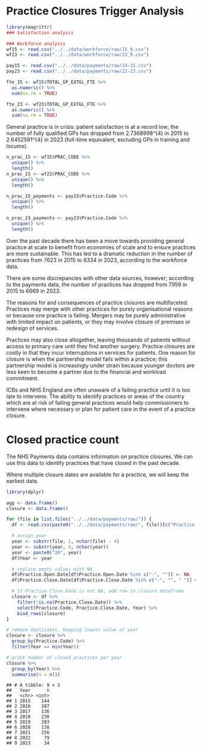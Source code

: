 # Practice Closures Trigger Analysis

``` r
library(magrittr)
### Satisfaction analysis

### Workforce analysis
wf15 <- read.csv("../../data/workforce/raw/15_9.csv")
wf23 <- read.csv("../../data/workforce/raw/23_9.csv")

pay15 <- read.csv("../../data/payments/raw/14-15.csv")
pay23 <- read.csv("../../data/payments/raw/22-23.csv")

fte_15 <- wf15$TOTAL_GP_EXTGL_FTE %>%
  as.numeric() %>%
  sum(na.rm = TRUE)

fte_23 <- wf23$TOTAL_GP_EXTGL_FTE %>%
  as.numeric() %>%
  sum(na.rm = TRUE)
```

General practice is in crisis: patient satisfaction is at a record low;
the number of fully qualified GPs has dropped from 2.7368998^{4} in 2015
to 2.6452591^{4} in 2023 (full-time equivalent, excluding GPs in
training and locums).

``` r
n_prac_15 <- wf15$PRAC_CODE %>%
  unique() %>%
  length()
n_prac_23 <- wf23$PRAC_CODE %>%
  unique() %>%
  length()

n_prac_15_payments <- pay15$Practice.Code %>%
  unique() %>%
  length()

n_prac_23_payments <- pay23$Practice.Code %>%
  unique() %>%
  length()
```

Over the past decade there has been a move towards providing general
practice at scale to benefit from economies of scale and to ensure
practices are more sustainable. This has led to a dramatic reduction in
the number of practices from 7623 in 2015 to 6334 in 2023, according to
the workforce data.

There are some discrepancies with other data sources, however; according
to the payments data, the number of practices has dropped from 7959 in
2015 to 6669 in 2023.

The reasons for and consequences of practice closures are multifaceted.
Practices may merge with other practices for purely organisational
reasons or because one practice is failing. Mergers may be purely
administrative with limited impact on patients, or they may involve
closure of premises or redesign of services.

Practices may also close altogether, leaving thousands of patients
without access to primary care until they find another surgery. Practice
closures are costly in that they incur interruptions in services for
patients. One reason for closure is when the partnership model fails
within a practice; this partnership model is increasingly under strain
because younger doctors are less keen to become a partner due to the
financial and workload commitment.

ICBs and NHS England are often unaware of a failing practice until it is
too late to intervene. The ability to identify practices or areas of the
country which are at risk of failing general practices would help
commissioners to intervene where necessary or plan for patient care in
the event of a practice closure.

# Closed practice count

The NHS Payments data contains information on practice closures. We can
use this data to identify practices that have closed in the past decade.

Where multiple closure dates are available for a practice, we will keep
the earliest date.

``` r
library(dplyr)

agg <- data.frame()
closure <- data.frame()

for (file in list.files("../../data/payments/raw/")) {
  df <- read.csv(paste0("../../data/payments/raw/", file))[c("Practice.Code", "Practice.Open.Date", "Practice.Close.Date")]

  # assign year
  year <- substr(file, 1, nchar(file) - 4)
  year <- substr(year, 4, nchar(year))
  year <- paste0("20", year)
  df$Year <- year

  # replace empty values with NA
  df$Practice.Open.Date[df$Practice.Open.Date %in% c("-", "")] <- NA
  df$Practice.Close.Date[df$Practice.Close.Date %in% c("-", "", " ")] <- NA

  # if Practice.Close.Date is not NA, add row to closure dataframe
  closure <- df %>%
    filter(!is.na(Practice.Close.Date)) %>%
    select(Practice.Code, Practice.Close.Date, Year) %>%
    bind_rows(closure)
}

# remove duplicates, keeping lowest value of year
closure <- closure %>%
  group_by(Practice.Code) %>%
  filter(Year == min(Year))

# print number of closed practices per year
closure %>%
  group_by(Year) %>%
  summarise(n = n())
```

    ## # A tibble: 9 × 2
    ##   Year      n
    ##   <chr> <int>
    ## 1 2015    144
    ## 2 2016    107
    ## 3 2017    136
    ## 4 2018    230
    ## 5 2019    203
    ## 6 2020    138
    ## 7 2021    156
    ## 8 2022     79
    ## 9 2023     34

